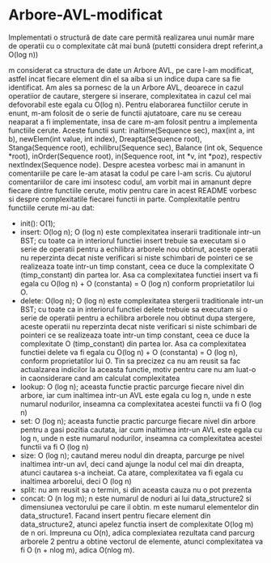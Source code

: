 # Arbore-AVL-modificat
 Implementati o structură de date care permită realizarea unui număr mare de operatii cu o complexitate cât mai bună (putetti considera drept referint,a O(log n))


m considerat ca structura de date un Arbore AVL, pe care l-am 
modificat, astfel incat fiecare element din el sa aiba
si un indice dupa care sa fie identificat. Am ales sa pornesc de la un 
Arbore AVL, deoarece in cazul operatiior de cautare,
stergere si inserare, complexitatea in cazul cel mai defovorabil este 
egala cu O(log n).
Pentru elaborarea functiilor cerute in enunt, m-am folosit de o 
serie de functii ajutatoare, care nu se cereau neaparat a fi
implementate, insa de care m-am folosit pentru a implementa functiile 
cerute. Aceste functii sunt: inaltime(Sequence sec),
max(int a, int b), newElem(int value, int index), Dreapta(Sequence root), 
Stanga(Sequence root), echilibru(Sequence sec),
Balance (int ok, Sequence *root), inOrder(Sequence root), in(Sequence 
root, int *v, int *poz), respectiv nextIndex(Sequence node).
Despre acestea vorbesc mai in amanunt in comentariile pe care le-am atasat 
la codul pe care l-am scris.
Cu ajutorul comentariilor de care imi insotesc codul, am vorbit mai 
in amanunt depre fiecare dintre functiile cerute,
motiv pentru care in acest README vorbesc si despre complexitatile 
fiecarei functii in parte.
Complexitatile pentru functiile cerute mi-au dat:
- init(): O(1);
- insert: O(log n); O (log n) este complexitatea inserarii 
traditionale intr-un BST; cu toate ca in interiorul functiei
insert trebuie sa executam si o serie de operatii pentru a echilibra 
arborele nou obtinut, aceste operatii nu reperzinta decat
niste verificari si niste schimbari de pointeri ce se realizeaza toate 
intr-un timp constant, ceea ce duce la complexitate
O (timp_constant) din partea lor. Asa ca complexitatea functiei insert va 
fi egala cu O(log n) + O (constanta) = O (log n)
conform proprietatilor lui O.
- delete: O(log n); O (log n) este complexitatea stergerii 
traditionale intr-un BST; cu toate ca in interiorul functiei
delete trebuie sa executam si o serie de operatii pentru a echilibra 
arborele nou obtinut dupa stergere, aceste operatii nu reperzinta decat
niste verificari si niste schimbari de pointeri ce se realizeaza toate 
intr-un timp constant, ceea ce duce la complexitate
O (timp_constant) din partea lor. Asa ca complexitatea functiei delete va 
fi egala cu O(log n) + O (constanta) = O (log n),
conform proprietatilor lui O. Tin sa precizez ca nu am reusit sa fac 
actualzarea indicilor la aceasta functie, motiv pentru care
nu am luat-o in caonsiderare cand am calculat complexitatea
- lookup: O (log n); aceasta functie practic parcurge fiecare nivel 
din arbore, iar cum inaltimea intr-un AVL este
egala cu log n, unde n este numarul nodurilor, inseamna ca complexitatea 
acestei functii va fi O (log n)
- set: O (log n); aceasta functie practic parcurge fiecare nivel din 
arbore pentru a gasi pozitia cautata, iar cum
inaltimea intr-un AVL este egala cu log n, unde n este numarul nodurilor, 
inseamna ca complexitatea acestei functii va fi O (log n)
- size: O (log n); cautand mereu nodul din dreapta, parcurge pe 
nivel inaltimea intr-un avl, deci cand ajunge la nodul
cel mai din dreapta, atunci cautarea s-a incheiat. Ca atare, complexitatea 
va fi egala cu inaltimea arborelui, deci O (log n)
- split: nu am reusit sa o termin, si din aceasta cauza nu o pot 
prezenta
- concat: O (n log m); n este numarul de noduri ai lui 
data_structure2 si dimensiunea vectorului pe care il obtin. m este numarul
elementelor din data_structure1. Facand insert pentru fiecare element din 
data_structure2, atunci apelez functia insert de
complexitate O(log m) de n ori. Impreuna cu O(n), adica complexiatea 
rezultata cand parcurg arborele 2 pentru a obtine vectorul
de elemente, atunci complexitatea va fi O (n + nlog m), adica O(nlog m).
